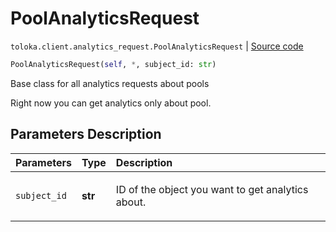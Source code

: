 # PoolAnalyticsRequest
`toloka.client.analytics_request.PoolAnalyticsRequest` | [Source code](https://github.com/Toloka/toloka-kit/blob/v1.1.2/src/client/analytics_request.py#L39)

```python
PoolAnalyticsRequest(self, *, subject_id: str)
```

Base class for all analytics requests about pools


Right now you can get analytics only about pool.

## Parameters Description

| Parameters | Type | Description |
| :----------| :----| :-----------|
`subject_id`|**str**|<p>ID of the object you want to get analytics about.</p>
